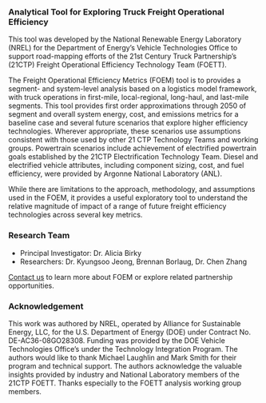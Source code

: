 ### Analytical Tool for Exploring Truck Freight Operational Efficiency

This tool was developed by the National Renewable Energy Laboratory (NREL) for the Department of Energy’s Vehicle Technologies Office to support road-mapping efforts of the 21st Century Truck Partnership’s (21CTP) Freight Operational Efficiency Technology Team (FOETT).

The Freight Operational Efficiency Metrics (FOEM) tool is to provides a segment- and system-level analysis based on a logistics model framework, with truck operations in first-mile, local-regional, long-haul, and last-mile segments. This tool provides first order approximations through 2050 of segment and overall system energy, cost, and emissions metrics for a baseline case and several future scenarios that explore higher efficiency technologies. Wherever appropriate, these scenarios use assumptions consistent with those used by other 21 CTP Technology Teams and working groups.  Powertrain scenarios include achievement of electrified powertrain goals established by the 21CTP Electrification Technology Team. Diesel and electrified vehicle attributes, including component sizing, cost, and fuel efficiency, were provided by Argonne National Laboratory (ANL).

While there are limitations to the approach, methodology, and assumptions used in the FOEM, it provides a useful exploratory tool to understand the relative magnitude of impact of a range of future freight efficiency technologies across several key metrics.

### Research Team 
+ Principal Investigator: Dr. Alicia Birky
+ Researchers: Dr. Kyungsoo Jeong, Brennan Borlaug, Dr. Chen Zhang

[Contact us](mailto:alicia.birky@nrel.gov) to learn more about FOEM or explore related partnership opportunities.

### Acknowledgement

This work was authored by NREL, operated by Alliance for Sustainable Energy, LLC, for the U.S. Department of Energy (DOE) under Contract No. DE-AC36-08GO28308. Funding was provided by the DOE Vehicle Technologies Office’s under the Technology Integration Program. The authors would like to thank Michael Laughlin and Mark Smith for their program and technical support. The authors acknowledge the valuable insights provided by industry and National Laboratory members of the 21CTP FOETT. Thanks especially to the FOETT analysis working group members. 
